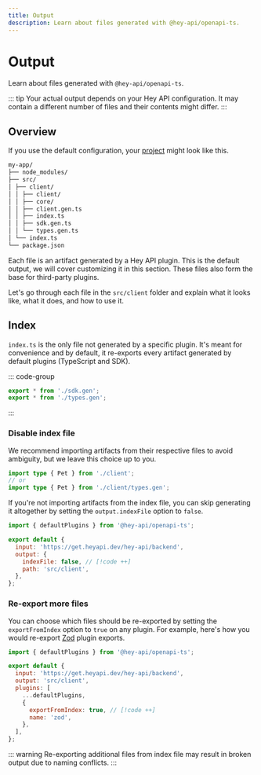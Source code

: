 ```yaml
---
title: Output
description: Learn about files generated with @hey-api/openapi-ts.
---
```


# Output

Learn about files generated with `@hey-api/openapi-ts`.

::: tip
Your actual output depends on your Hey API configuration. It may contain a different number of files and their contents might differ.
:::

## Overview

If you use the default configuration, your [project](https://stackblitz.com/edit/hey-api-example?file=openapi-ts.config.ts,src%2Fclient%2Fschemas.gen.ts,src%2Fclient%2Fsdk.gen.ts,src%2Fclient%2Ftypes.gen.ts) might look like this.

```md
my-app/
├── node_modules/
├── src/
│ ├── client/
│ │ ├── client/
│ │ ├── core/
│ │ ├── client.gen.ts
│ │ ├── index.ts
│ │ ├── sdk.gen.ts
│ │ └── types.gen.ts
│ └── index.ts
└── package.json
```

Each file is an artifact generated by a Hey API plugin. This is the default output, we will cover customizing it in this section. These files also form the base for third-party plugins.

Let's go through each file in the `src/client` folder and explain what it looks like, what it does, and how to use it.

## Index

`index.ts` is the only file not generated by a specific plugin. It's meant for convenience and by default, it re-exports every artifact generated by default plugins (TypeScript and SDK).

::: code-group

```ts [index.ts]
export * from './sdk.gen';
export * from './types.gen';
```

:::

### Disable index file

We recommend importing artifacts from their respective files to avoid ambiguity, but we leave this choice up to you.

```ts
import type { Pet } from './client';
// or
import type { Pet } from './client/types.gen';
```

If you're not importing artifacts from the index file, you can skip generating it altogether by setting the `output.indexFile` option to `false`.

```js
import { defaultPlugins } from '@hey-api/openapi-ts';

export default {
  input: 'https://get.heyapi.dev/hey-api/backend',
  output: {
    indexFile: false, // [!code ++]
    path: 'src/client',
  },
};
```

### Re-export more files

You can choose which files should be re-exported by setting the `exportFromIndex` option to `true` on any plugin. For example, here's how you would re-export [Zod](/openapi-ts/plugins/zod) plugin exports.

```js
import { defaultPlugins } from '@hey-api/openapi-ts';

export default {
  input: 'https://get.heyapi.dev/hey-api/backend',
  output: 'src/client',
  plugins: [
    ...defaultPlugins,
    {
      exportFromIndex: true, // [!code ++]
      name: 'zod',
    },
  ],
};
```

::: warning
Re-exporting additional files from index file may result in broken output due to naming conflicts.
:::

<!--@include: ../partials/examples.md-->
<!--@include: ../partials/sponsors.md-->
